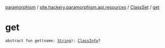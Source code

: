 [paramorphism](../../index.md) / [site.hackery.paramorphism.api.resources](../index.md) / [ClassSet](index.md) / [get](./get.md)

# get

`abstract fun get(name: `[`String`](https://kotlinlang.org/api/latest/jvm/stdlib/kotlin/-string/index.html)`): `[`ClassInfo`](../-class-info/index.md)`?`